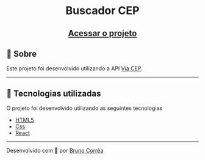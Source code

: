 <h1 align="center">
  Buscador CEP
</h1>

<h2 align="center">
    <a href="https://buscador-via-cep-bruno-vitor.vercel.app/" target="_blank">Acessar o projeto</a>
</h2>

## 📝 Sobre
Este projeto foi desenvolvido utilizando a API [Via CEP](https://viacep.com.br/).

---

## :rocket: Tecnologias utilizadas

O projeto foi desenvolvido utilizando as seguintes tecnologias

- [HTML5](https://developer.mozilla.org/pt-BR/docs/Web/HTML)
- [Css](https://developer.mozilla.org/pt-BR/docs/Web/CSS)
- [React](https://pt-br.reactjs.org/)

---

Desenvolvido com 💙 por [Bruno Corrêa](https://www.linkedin.com/in/bruno-vitor-correa/)
